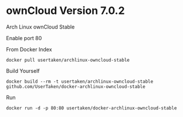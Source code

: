 ownCloud Version 7.0.2
======================

Arch Linux ownCloud Stable

Enable port 80

From Docker Index
```
docker pull usertaken/archlinux-owncloud-stable
```

Build Yourself
```
docker build --rm -t usertaken/archlinux-owncloud-stable github.com/UserTaken/docker-archlinux-owncloud-stable
```

Run
```
docker run -d -p 80:80 usertaken/docker-archlinux-owncloud-stable
```
